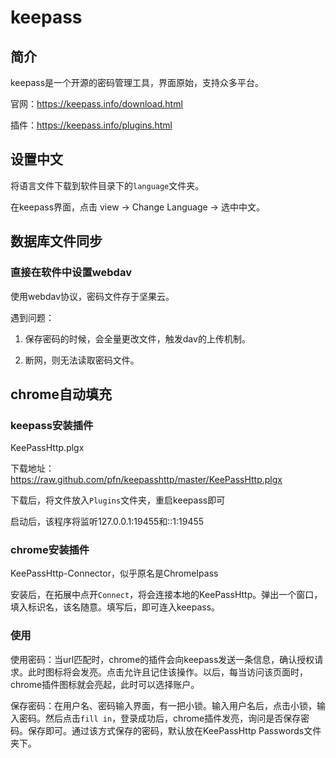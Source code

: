 # keepass

## 简介

keepass是一个开源的密码管理工具，界面原始，支持众多平台。

官网：https://keepass.info/download.html

插件：https://keepass.info/plugins.html

## 设置中文

将语言文件下载到软件目录下的`language`文件夹。

在keepass界面，点击 view -> Change Language -> 选中中文。

## 数据库文件同步

### 直接在软件中设置webdav

使用webdav协议，密码文件存于坚果云。

遇到问题：

1. 保存密码的时候，会全量更改文件，触发dav的上传机制。

2. 断网，则无法读取密码文件。

## chrome自动填充

### keepass安装插件

KeePassHttp.plgx

下载地址：https://raw.github.com/pfn/keepasshttp/master/KeePassHttp.plgx

下载后，将文件放入`Plugins`文件夹，重启keepass即可

启动后，该程序将监听127.0.0.1:19455和::1:19455

### chrome安装插件

KeePassHttp-Connector，似乎原名是ChromeIpass

安装后，在拓展中点开`Connect`，将会连接本地的KeePassHttp。弹出一个窗口，填入标识名，该名随意。填写后，即可连入keepass。

### 使用

使用密码：当url匹配时，chrome的插件会向keepass发送一条信息，确认授权请求。此时图标将会发亮。点击允许且记住该操作。以后，每当访问该页面时，chrome插件图标就会亮起，此时可以选择账户。

保存密码：在用户名、密码输入界面，有一把小锁。输入用户名后，点击小锁，输入密码。然后点击`fill in`，登录成功后，chrome插件发亮，询问是否保存密码。保存即可。通过该方式保存的密码，默认放在KeePassHttp Passwords文件夹下。
